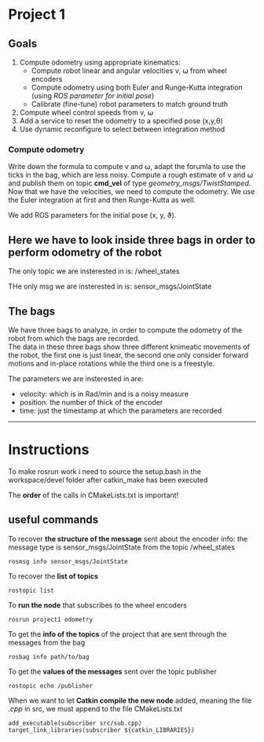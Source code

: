 # Project 1

## Goals
1. Compute odometry using appropriate kinematics:
    - Compute robot linear and angular velocities v, ⍵ from wheel encoders
    - Compute odometry using both Euler and Runge-Kutta integration (using *ROS parameter for initial pose*)
    - Calibrate (fine-tune) robot parameters to match ground truth
2. Compute wheel control speeds from v, ⍵
3. Add a service to reset the odometry to a specified pose (x,y,θ)
4. Use dynamic reconfigure to select between integration method

### Compute odometry
Write down the formula to compute v and ⍵, adapt the forumla to use the ticks in the bag, which are less noisy. Compute a rough estimate of v and ⍵ and publish them on topic **cmd_vel** of type *geometry_msgs/TwistStamped*. <br>
Now that we have the velocities, we need to compute the odometry. We use the Euler integration at first and then Runge-Kutta as well.

We add ROS parameters for the initial pose (x, y, ϑ).

## Here we have to look inside three bags in order to perform odometry of the robot

The only topic we are insterested in is: /wheel_states

THe only msg we are insterested in is: sensor_msgs/JointState

## The bags

We have three bags to analyze, in order to compute the odometry of the robot from which the bags are recorded. <br>
The data in these three bags show three different knimeatic movements of the robot, the first one is just linear, the second one only consider forward motions and in-place rotations while the third one is a freestyle. 

The parameters we are insterested in are:
- velocity: which is in Rad/min and is a noisy measure
- position: the number of thick of the encoder 
- time: just the timestamp at which the parameters are recorded

---

# Instructions

To make rosrun work i need to source the setup.bash in the workspace/devel folder after catkin_make has been executed

The **order** of the calls in CMakeLists.txt is important!

## useful commands

To recover **the structure of the message** sent about the encoder info: the message type is sensor_msgs/JointState from the topic /wheel_states
```
rosmsg info sensor_msgs/JointState
```

To recover the **list of topics**
```
rostopic list
```

To **run the node** that subscribes to the wheel encoders
```
rosrun project1 odometry
```

To get the **info of the topics** of the project that are sent through the messages from the bag
```
rosbag info path/to/bag
```

To get the **values of the messages** sent over the topic publisher
```
rostopic echo /publisher
```

When we want to let **Catkin compile the new node** added, meaning the file _.cpp_ in src, we must append to the file CMakeLists.txt
```
add_executable(subscriber src/sub.cpp) target_link_libraries(subscriber ${catkin_LIBRARIES})
```
